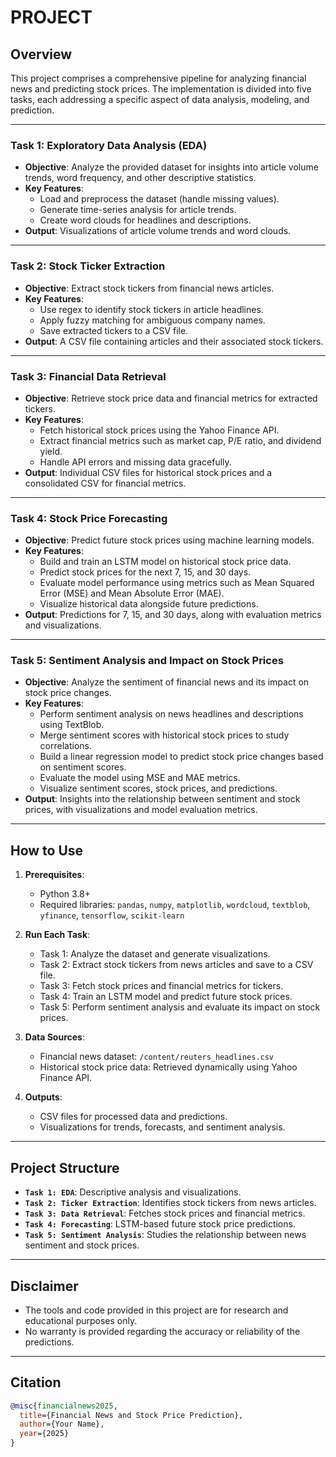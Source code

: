 # PROJECT

## Overview
This project comprises a comprehensive pipeline for analyzing financial news and predicting stock prices. The implementation is divided into five tasks, each addressing a specific aspect of data analysis, modeling, and prediction.

---

### Task 1: Exploratory Data Analysis (EDA)
- **Objective**: Analyze the provided dataset for insights into article volume trends, word frequency, and other descriptive statistics.
- **Key Features**:
  - Load and preprocess the dataset (handle missing values).
  - Generate time-series analysis for article trends.
  - Create word clouds for headlines and descriptions.
- **Output**: Visualizations of article volume trends and word clouds.

---

### Task 2: Stock Ticker Extraction
- **Objective**: Extract stock tickers from financial news articles.
- **Key Features**:
  - Use regex to identify stock tickers in article headlines.
  - Apply fuzzy matching for ambiguous company names.
  - Save extracted tickers to a CSV file.
- **Output**: A CSV file containing articles and their associated stock tickers.

---

### Task 3: Financial Data Retrieval
- **Objective**: Retrieve stock price data and financial metrics for extracted tickers.
- **Key Features**:
  - Fetch historical stock prices using the Yahoo Finance API.
  - Extract financial metrics such as market cap, P/E ratio, and dividend yield.
  - Handle API errors and missing data gracefully.
- **Output**: Individual CSV files for historical stock prices and a consolidated CSV for financial metrics.

---

### Task 4: Stock Price Forecasting
- **Objective**: Predict future stock prices using machine learning models.
- **Key Features**:
  - Build and train an LSTM model on historical stock price data.
  - Predict stock prices for the next 7, 15, and 30 days.
  - Evaluate model performance using metrics such as Mean Squared Error (MSE) and Mean Absolute Error (MAE).
  - Visualize historical data alongside future predictions.
- **Output**: Predictions for 7, 15, and 30 days, along with evaluation metrics and visualizations.

---

### Task 5: Sentiment Analysis and Impact on Stock Prices
- **Objective**: Analyze the sentiment of financial news and its impact on stock price changes.
- **Key Features**:
  - Perform sentiment analysis on news headlines and descriptions using TextBlob.
  - Merge sentiment scores with historical stock prices to study correlations.
  - Build a linear regression model to predict stock price changes based on sentiment scores.
  - Evaluate the model using MSE and MAE metrics.
  - Visualize sentiment scores, stock prices, and predictions.
- **Output**: Insights into the relationship between sentiment and stock prices, with visualizations and model evaluation metrics.

---

## How to Use
1. **Prerequisites**:
   - Python 3.8+
   - Required libraries: `pandas`, `numpy`, `matplotlib`, `wordcloud`, `textblob`, `yfinance`, `tensorflow`, `scikit-learn`

2. **Run Each Task**:
   - Task 1: Analyze the dataset and generate visualizations.
   - Task 2: Extract stock tickers from news articles and save to a CSV file.
   - Task 3: Fetch stock prices and financial metrics for tickers.
   - Task 4: Train an LSTM model and predict future stock prices.
   - Task 5: Perform sentiment analysis and evaluate its impact on stock prices.

3. **Data Sources**:
   - Financial news dataset: `/content/reuters_headlines.csv`
   - Historical stock price data: Retrieved dynamically using Yahoo Finance API.

4. **Outputs**:
   - CSV files for processed data and predictions.
   - Visualizations for trends, forecasts, and sentiment analysis.

---

## Project Structure
- **`Task 1: EDA`**: Descriptive analysis and visualizations.
- **`Task 2: Ticker Extraction`**: Identifies stock tickers from news articles.
- **`Task 3: Data Retrieval`**: Fetches stock prices and financial metrics.
- **`Task 4: Forecasting`**: LSTM-based future stock price predictions.
- **`Task 5: Sentiment Analysis`**: Studies the relationship between news sentiment and stock prices.

---

## Disclaimer
- The tools and code provided in this project are for research and educational purposes only.
- No warranty is provided regarding the accuracy or reliability of the predictions.

---

## Citation
```bibtex
@misc{financialnews2025,
  title={Financial News and Stock Price Prediction},
  author={Your Name},
  year={2025}
}
